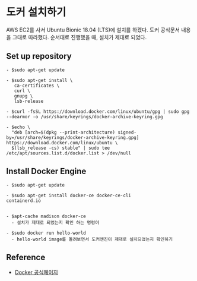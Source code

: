 # 도커 설치하기

AWS EC2를 사서 Ubuntu Bionic 18.04 (LTS)에 설치를 하겠다.
도커 공식문서 내용을 그대로 따라했다. 순서대로 진행했을 때, 설치가 제대로 되었다.

## Set up repository

```console
- $sudo apt-get update

- $sudo apt-get install \
   ca-certificates \
   curl \
   gnupg \
   lsb-release

- $curl -fsSL https://download.docker.com/linux/ubuntu/gpg | sudo gpg --dearmor -o /usr/share/keyrings/docker-archive-keyring.gpg

- $echo \
  "deb [arch=$(dpkg --print-architecture) signed-by=/usr/share/keyrings/docker-archive-keyring.gpg] https://download.docker.com/linux/ubuntu \
  $(lsb_release -cs) stable" | sudo tee /etc/apt/sources.list.d/docker.list > /dev/null
```

## Install Docker Engine

```console
- $sudo apt-get update

- $sudo apt-get install docker-ce docker-ce-cli
containerd.io


- $apt-cache madison docker-ce
  - 설치가 제대로 되었는지 확인 하는 명령어

- $sudo docker run hello-world
  - hello-world image를 돌려보면서 도커엔진이 제대로 설치되었는지 확인하기
```

## Reference

- [Docker 공식페이지](https://docs.docker.com/engine/install/ubuntu/)
